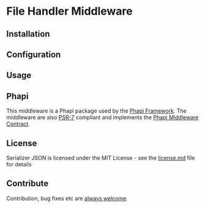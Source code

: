 # File Handler Middleware

## Installation

## Configuration

## Usage

## Phapi
This middleware is a Phapi package used by the [Phapi Framework](https://github.com/phapi/phapi). The middleware are also [PSR-7](https://github.com/php-fig/http-message) compliant and implements the [Phapi Middleware Contract](https://github.com/phapi/contract).

## License
Serializer JSON is licensed under the MIT License - see the [license.md](https://github.com/phapi/middleware-file-handler/blob/master/license.md) file for details

## Contribute
Contribution, bug fixes etc are [always welcome](https://github.com/phapi/middleware-file-handler/issues/new).